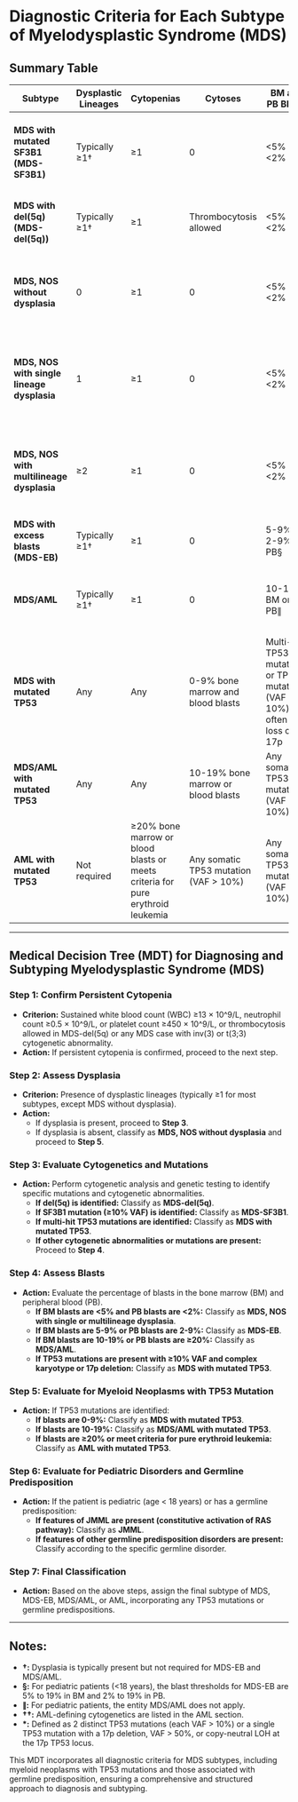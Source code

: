 # Diagnostic Criteria for Each Subtype of Myelodysplastic Syndrome (MDS)

## Summary Table

| **Subtype**                           | **Dysplastic Lineages** | **Cytopenias** | **Cytoses** | **BM and PB Blasts** | **Cytogenetics** | **Mutations** |
|---------------------------------------|--------------------------|----------------|-------------|-----------------------|------------------|---------------|
| **MDS with mutated SF3B1 (MDS-SF3B1)** | Typically ≥1†          | ≥1            | 0           | <5% BM<br><2% PB     | Any, except isolated del(5q), −7/del(7q), abn3q26.2, or complex | SF3B1 (≥10% VAF), without multi-hit TP53 or RUNX1 |
| **MDS with del(5q) (MDS-del(5q))**    | Typically ≥1†          | ≥1            | Thrombocytosis allowed | <5% BM<br><2% PB     | del(5q), with up to 1 additional, except −7/del(7q) | Any, except multi-hit TP53 |
| **MDS, NOS without dysplasia**        | 0                        | ≥1            | 0           | <5% BM<br><2% PB     | −7/del(7q) or complex | Any, except multi-hit TP53 or SF3B1 (≥10% VAF) |
| **MDS, NOS with single lineage dysplasia** | 1                        | ≥1            | 0           | <5% BM<br><2% PB     | Any, except not meeting criteria for MDS-del(5q) | Any, except multi-hit TP53; not meeting criteria for MDS-SF3B1 |
| **MDS, NOS with multilineage dysplasia** | ≥2                        | ≥1            | 0           | <5% BM<br><2% PB     | Any, except not meeting criteria for MDS-del(5q) | Any, except multi-hit TP53; not meeting criteria for MDS-SF3B1 |
| **MDS with excess blasts (MDS-EB)**   | Typically ≥1†          | ≥1            | 0           | 5-9% BM<br>2-9% PB§ | Any              | Any, except multi-hit TP53 |
| **MDS/AML**                          | Typically ≥1†          | ≥1            | 0           | 10-19% BM or PB∥    | Any, except AML-defining†† | Any, except NPM1, bZIP CEBPA or TP53 |
| **MDS with mutated TP53**            | Any                    | Any           | 0-9% bone marrow and blood blasts | Multi-hit TP53 mutation* or TP53 mutation (VAF > 10%) often with loss of 17p | Multi-hit TP53 mutation* or TP53 mutation (VAF > 10%) |
| **MDS/AML with mutated TP53**        | Any                    | Any           | 10-19% bone marrow or blood blasts | Any somatic TP53 mutation (VAF > 10%) | Any somatic TP53 mutation (VAF > 10%) |
| **AML with mutated TP53**            | Not required           | ≥20% bone marrow or blood blasts or meets criteria for pure erythroid leukemia | Any somatic TP53 mutation (VAF > 10%) | Any somatic TP53 mutation (VAF > 10%) |

---

## Medical Decision Tree (MDT) for Diagnosing and Subtyping Myelodysplastic Syndrome (MDS)

### **Step 1: Confirm Persistent Cytopenia**

- **Criterion:** Sustained white blood count (WBC) ≥13 × 10^9/L, neutrophil count ≥0.5 × 10^9/L, or platelet count ≥450 × 10^9/L, or thrombocytosis allowed in MDS-del(5q) or any MDS case with inv(3) or t(3;3) cytogenetic abnormality.
- **Action:** If persistent cytopenia is confirmed, proceed to the next step.

### **Step 2: Assess Dysplasia**

- **Criterion:** Presence of dysplastic lineages (typically ≥1 for most subtypes, except MDS without dysplasia).
- **Action:** 
  - If dysplasia is present, proceed to **Step 3**.
  - If dysplasia is absent, classify as **MDS, NOS without dysplasia** and proceed to **Step 5**.

### **Step 3: Evaluate Cytogenetics and Mutations**

- **Action:** Perform cytogenetic analysis and genetic testing to identify specific mutations and cytogenetic abnormalities.
  - **If del(5q) is identified:** Classify as **MDS-del(5q)**.
  - **If SF3B1 mutation (≥10% VAF) is identified:** Classify as **MDS-SF3B1**.
  - **If multi-hit TP53 mutations are identified:** Classify as **MDS with mutated TP53**.
  - **If other cytogenetic abnormalities or mutations are present:** Proceed to **Step 4**.

### **Step 4: Assess Blasts**

- **Action:** Evaluate the percentage of blasts in the bone marrow (BM) and peripheral blood (PB).
  - **If BM blasts are <5% and PB blasts are <2%:** Classify as **MDS, NOS with single or multilineage dysplasia**.
  - **If BM blasts are 5-9% or PB blasts are 2-9%:** Classify as **MDS-EB**.
  - **If BM blasts are 10-19% or PB blasts are ≥20%:** Classify as **MDS/AML**.
  - **If TP53 mutations are present with ≥10% VAF and complex karyotype or 17p deletion:** Classify as **MDS with mutated TP53**.

### **Step 5: Evaluate for Myeloid Neoplasms with TP53 Mutation**

- **Action:** If TP53 mutations are identified:
  - **If blasts are 0-9%:** Classify as **MDS with mutated TP53**.
  - **If blasts are 10-19%:** Classify as **MDS/AML with mutated TP53**.
  - **If blasts are ≥20% or meet criteria for pure erythroid leukemia:** Classify as **AML with mutated TP53**.

### **Step 6: Evaluate for Pediatric Disorders and Germline Predisposition**

- **Action:** If the patient is pediatric (age < 18 years) or has a germline predisposition:
  - **If features of JMML are present (constitutive activation of RAS pathway):** Classify as **JMML**.
  - **If features of other germline predisposition disorders are present:** Classify according to the specific germline disorder.

### **Step 7: Final Classification**

- **Action:** Based on the above steps, assign the final subtype of MDS, MDS-EB, MDS/AML, or AML, incorporating any TP53 mutations or germline predispositions.

---

## Notes:

- **†:** Dysplasia is typically present but not required for MDS-EB and MDS/AML.
- **§:** For pediatric patients (<18 years), the blast thresholds for MDS-EB are 5% to 19% in BM and 2% to 19% in PB.
- **∥:** For pediatric patients, the entity MDS/AML does not apply.
- **††:** AML-defining cytogenetics are listed in the AML section.
- **\*:** Defined as 2 distinct TP53 mutations (each VAF > 10%) or a single TP53 mutation with a 17p deletion, VAF > 50%, or copy-neutral LOH at the 17p TP53 locus.

This MDT incorporates all diagnostic criteria for MDS subtypes, including myeloid neoplasms with TP53 mutations and those associated with germline predisposition, ensuring a comprehensive and structured approach to diagnosis and subtyping.